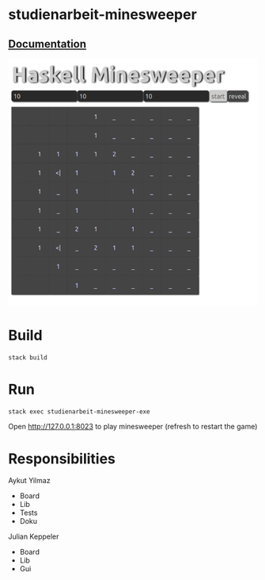 # studienarbeit-minesweeper




<h2><a href="https://ob-fun-ws18.github.io/studienarbeit-minesweeper/index.html">Documentation</a></h2>

![alt text](./images/minesweeper.png "Minesweeper UI")

# Build

```sh
stack build
```

# Run
```sh
stack exec studienarbeit-minesweeper-exe
```
Open http://127.0.0.1:8023 to play minesweeper (refresh to restart the game)



# Responsibilities 

Aykut Yilmaz
* Board
* Lib
* Tests
* Doku

Julian Keppeler
* Board
* Lib
* Gui
